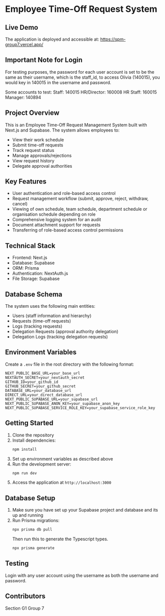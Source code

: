 # Employee Time-Off Request System

## Live Demo

The application is deployed and accessible at: https://spm-group7.vercel.app/

## Important Note for Login

For testing purposes, the password for each user account is set to be the same as their username, which is the staff_id, to access Olivia (140015), you would key in 140015 in the username and password.

Some accounts to test:
Staff: 140015
HR/Director: 160008
HR Staff: 160015
Manager: 140894

## Project Overview

This is an Employee Time-Off Request Management System built with Next.js and Supabase. The system allows employees to:

- View their work schedule
- Submit time-off requests
- Track request status
- Manage approvals/rejections
- View request history
- Delegate approval authorities

## Key Features

- User authentication and role-based access control
- Request management workflow (submit, approve, reject, withdraw, cancel)
- Viewing of own schedule, team schedule, department schedule or organisation schedule depending on role
- Comprehensive logging system for an audit
- Document attachment support for requests
- Transferring of role-based access control permissions

## Technical Stack

- Frontend: Next.js
- Database: Supabase
- ORM: Prisma
- Authentication: NextAuth.js
- File Storage: Supabase

## Database Schema

The system uses the following main entities:

- Users (staff information and hierarchy)
- Requests (time-off requests)
- Logs (tracking requests)
- Delegation Requests (approval authority delegation)
- Delegation Logs (tracking delegation requests)

## Environment Variables

Create a `.env` file in the root directory with the following format:

```
NEXT_PUBLIC_BASE_URL=your_base_url
NEXTAUTH_SECRET=your_nextauth_secret
GITHUB_ID=your_github_id
GITHUB_SECRET=your_github_secret
DATABASE_URL=your_database_url
DIRECT_URL=your_direct_database_url
NEXT_PUBLIC_SUPABASE_URL=your_supabase_url
NEXT_PUBLIC_SUPABASE_ANON_KEY=your_supabase_anon_key
NEXT_PUBLIC_SUPABASE_SERVICE_ROLE_KEY=your_supabase_service_role_key
```

## Getting Started

1. Clone the repository
2. Install dependencies:
   ```bash
   npm install
   ```
3. Set up environment variables as described above
4. Run the development server:
   ```bash
   npm run dev
   ```
5. Access the application at `http://localhost:3000`

## Database Setup

1. Make sure you have set up your Supabase project and database and its up and running
2. Run Prisma migrations:
   ```bash
   npx prisma db pull
   ```
   Then run this to generate the Typescript types.
   ```bash
   npx prisma generate
   ```

## Testing

Login with any user account using the username as both the username and password.

## Contributors

Section G1
Group 7
